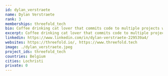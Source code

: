 ```yaml
---
id: dylan_verstraete
name: Dylan Verstraete
rank: 3
memberships: threefold_tech
bio: Coffee drinking cat lover that commits code to multiple projects within the Threefold Ecosystem. Has a passion for wakeboarding and webtechnologies.
excerpt: Coffee drinking cat lover that commits code to multiple projects within the Threefold Ecosystem.
linkedin: https://www.linkedin.com/in/dylan-verstraete-229539a4/
websites: https://threefold.io/, https://www.threefold.tech
image: ./dylan_verstraete.jpeg
project_ids: threefold_tech
countries: Belgium
cities: Lochristi
private: 0
---
```

